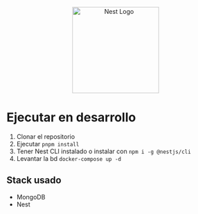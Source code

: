 <p align="center">
  <a href="http://nestjs.com/" target="blank"><img src="https://nestjs.com/img/logo-small.svg" width="200" alt="Nest Logo" /></a>
</p>

# Ejecutar en desarrollo

1. Clonar el repositorio
2. Ejecutar ```pnpm install```
3. Tener Nest CLI instalado o instalar con ```npm i -g @nestjs/cli```
4. Levantar la bd ```docker-compose up -d```

## Stack usado

* MongoDB
* Nest